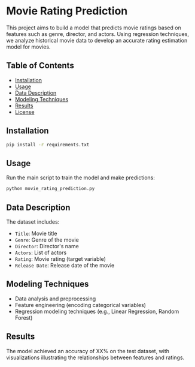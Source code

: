 # Movie Rating Prediction

This project aims to build a model that predicts movie ratings based on features such as genre, director, and actors. Using regression techniques, we analyze historical movie data to develop an accurate rating estimation model for movies.

## Table of Contents
- [Installation](#installation)
- [Usage](#usage)
- [Data Description](#data-description)
- [Modeling Techniques](#modeling-techniques)
- [Results](#results)
- [License](#license)

## Installation
```bash
pip install -r requirements.txt
```

## Usage
Run the main script to train the model and make predictions:
```bash
python movie_rating_prediction.py
```

## Data Description
The dataset includes:
- `Title`: Movie title
- `Genre`: Genre of the movie
- `Director`: Director's name
- `Actors`: List of actors
- `Rating`: Movie rating (target variable)
- `Release Date`: Release date of the movie

## Modeling Techniques
- Data analysis and preprocessing
- Feature engineering (encoding categorical variables)
- Regression modeling techniques (e.g., Linear Regression, Random Forest)

## Results
The model achieved an accuracy of XX% on the test dataset, with visualizations illustrating the relationships between features and ratings.
